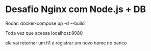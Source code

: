 # Desafio Nginx com Node.js + DB

Rodar: docker-compose up -d --build

Toda vez que acessa localhost:8080

ele vai retornar um h1 e registrar um novo nome no banco
